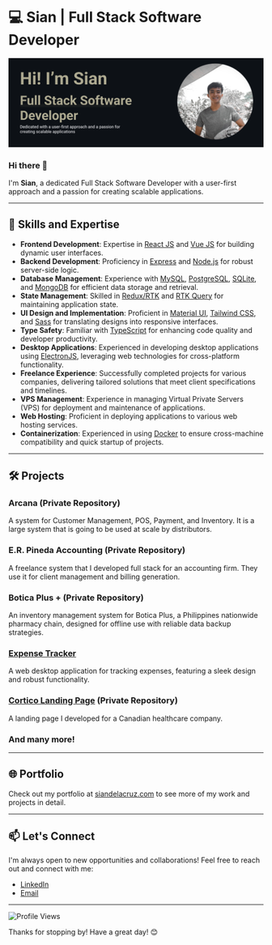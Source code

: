 # 💻 Sian | Full Stack Software Developer

![Profile Banner](https://github.com/sian022/sian022/blob/main/sian022-github-header.png)

### Hi there 👋

I'm **Sian**, a dedicated Full Stack Software Developer with a user-first approach and a passion for creating scalable applications. 

---

## 🚀 Skills and Expertise

- **Frontend Development**: Expertise in [React JS](https://reactjs.org) and [Vue JS](https://vuejs.org) for building dynamic user interfaces.
- **Backend Development**: Proficiency in [Express](https://expressjs.com) and [Node.js](https://nodejs.org) for robust server-side logic.
- **Database Management**: Experience with [MySQL](https://www.mysql.com), [PostgreSQL](https://www.postgresql.org), [SQLite](https://www.sqlite.org), and [MongoDB](https://www.mongodb.com) for efficient data storage and retrieval.
- **State Management**: Skilled in [Redux/RTK](https://redux-toolkit.js.org) and [RTK Query](https://redux-toolkit.js.org/rtk-query/overview) for maintaining application state.
- **UI Design and Implementation**: Proficient in [Material UI](https://material-ui.com), [Tailwind CSS](https://tailwindcss.com), and [Sass](https://sass-lang.com) for translating designs into responsive interfaces.
- **Type Safety**: Familiar with [TypeScript](https://www.typescriptlang.org) for enhancing code quality and developer productivity.
- **Desktop Applications**: Experienced in developing desktop applications using [ElectronJS](https://www.electronjs.org), leveraging web technologies for cross-platform functionality.
- **Freelance Experience**: Successfully completed projects for various companies, delivering tailored solutions that meet client specifications and timelines.
- **VPS Management**: Experience in managing Virtual Private Servers (VPS) for deployment and maintenance of applications.
- **Web Hosting**: Proficient in deploying applications to various web hosting services.
- **Containerization**: Experienced in using [Docker](https://www.docker.com) to ensure cross-machine compatibility and quick startup of projects.

---

## 🛠️ Projects

### Arcana (Private Repository)
A system for Customer Management, POS, Payment, and Inventory. It is a large system that is going to be used at scale by distributors.

### E.R. Pineda Accounting (Private Repository)
A freelance system that I developed full stack for an accounting firm. They use it for client management and billing generation.

### Botica Plus + (Private Repository)
An inventory management system for Botica Plus, a Philippines nationwide pharmacy chain, designed for offline use with reliable data backup strategies.

### [Expense Tracker](https://github.com/sian022/expense-tracker)
A web desktop application for tracking expenses, featuring a sleek design and robust functionality.

### [Cortico Landing Page](https://cortico.health) (Private Repository)
A landing page I developed for a Canadian healthcare company.

### And many more!

---

## 🌐 Portfolio

Check out my portfolio at [siandelacruz.com](https://siandelacruz.com) to see more of my work and projects in detail.

---

## 📫 Let's Connect

I'm always open to new opportunities and collaborations! Feel free to reach out and connect with me:

- [LinkedIn](https://www.linkedin.com/in/siandc)
- [Email](mailto:delacruzsian22@gmail.com)

---

![Profile Views](https://komarev.com/ghpvc/?username=sian022&color=blueviolet&style=flat-square)

Thanks for stopping by! Have a great day! 😊
